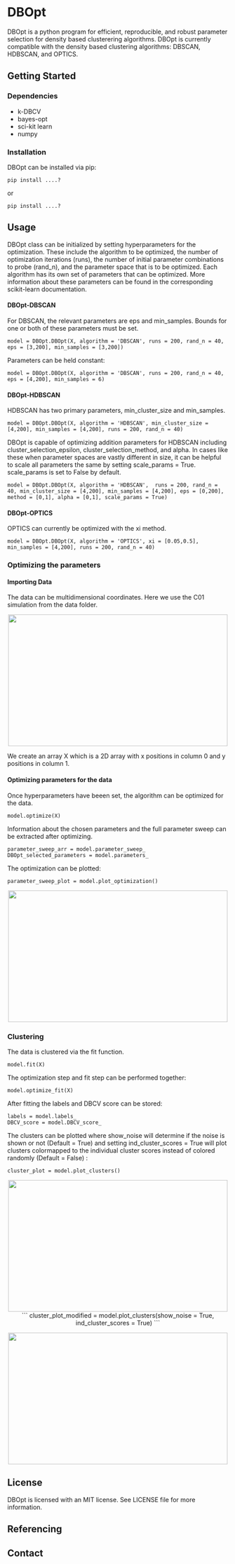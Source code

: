 # DBOpt

DBOpt is a python program for efficient, reproducible, and robust parameter selection for density based clusterering algorithms. DBOpt is currently compatible with the density based clustering algorithms: DBSCAN, HDBSCAN, and OPTICS.

## Getting Started
### Dependencies
- k-DBCV
- bayes-opt
- sci-kit learn
- numpy
### Installation
DBOpt can be installed via pip:
```
pip install ....?
```
or
```
pip install ....?
```

## Usage
DBOpt class can be initialized by setting hyperparameters for the optimization. These include the algorithm to be optimized, the number of optimization iterations (runs), the number of initial parameter combinations to probe (rand_n), and the parameter space that is to be optimized. Each algorithm has its own set of parameters that can be optimized. More information about these parameters can be found in the corresponding scikit-learn documentation.

#### DBOpt-DBSCAN 
For DBSCAN, the relevant parameters are eps and min_samples. Bounds for one or both of these parameters must be set. 
```
model = DBOpt.DBOpt(X, algorithm = 'DBSCAN', runs = 200, rand_n = 40, eps = [3,200], min_samples = [3,200])
```
Parameters can be held constant:
```
model = DBOpt.DBOpt(X, algorithm = 'DBSCAN', runs = 200, rand_n = 40, eps = [4,200], min_samples = 6)
```
#### DBOpt-HDBSCAN
HDBSCAN has two primary parameters, min_cluster_size and min_samples.
```
model = DBOpt.DBOpt(X, algorithm = 'HDBSCAN', min_cluster_size = [4,200], min_samples = [4,200], runs = 200, rand_n = 40)
```
DBOpt is capable of optimizing addition parameters for HDBSCAN including cluster_selection_epsilon, cluster_selection_method, and alpha.
In cases like these when parameter spaces are vastly different in size, it can be helpful to scale all parameters the same by setting scale_params = True. scale_params is set to False by default.
```
model = DBOpt.DBOpt(X, algorithm = 'HDBSCAN',  runs = 200, rand_n = 40, min_cluster_size = [4,200], min_samples = [4,200], eps = [0,200], method = [0,1], alpha = [0,1], scale_params = True)
```
#### DBOpt-OPTICS
OPTICS can currently be optimized with the xi method.
```
model = DBOpt.DBOpt(X, algorithm = 'OPTICS', xi = [0.05,0.5], min_samples = [4,200], runs = 200, rand_n = 40)
```
### Optimizing the parameters
#### Importing Data
The data can be multidimensional coordinates. Here we use the C01 simulation from the data folder.
<p align="center">
  <img width="500" height="300" src=![Scatter X plot](https://github.com/user-attachments/assets/ecd55131-704f-42a7-a0c4-f6445c4ad97b)
</p>

We create an array X which is a 2D array with x positions in column 0 and y positions in column 1.
#### Optimizing parameters for the data
Once hyperparameters have beeen set, the algorithm can be optimized for the data. 
```
model.optimize(X)
```
Information about the chosen parameters and the full parameter sweep can be extracted after optimizing.
```
parameter_sweep_arr = model.parameter_sweep_
DBOpt_selected_parameters = model.parameters_
```
The optimization can be plotted:
```
parameter_sweep_plot = model.plot_optimization()
```
<p align="center">
  <img width="500" height="300" src=![image](https://github.com/user-attachments/assets/4a3fe62c-e059-4bb7-90cc-d20f7d294179)
</p>
  
### Clustering
The data is clustered via the fit function.
```
model.fit(X)
```
The optimization step and fit step can be performed together:
```
model.optimize_fit(X)
```
After fitting the labels and DBCV score can be stored:
```
labels = model.labels_
DBCV_score = model.DBCV_score_
```
The clusters can be plotted where show_noise will determine if the noise is shown or not (Default = True) and setting ind_cluster_scores = True will plot clusters colormapped to the individual cluster scores instead of colored randomly (Default = False) :
```
cluster_plot = model.plot_clusters()
```
<p align="center">
  <img width="500" height="300" src=![image](https://github.com/user-attachments/assets/e7217963-6de8-4155-a87a-e5f3fef62f13)
</p>
```
cluster_plot_modified = model.plot_clusters(show_noise = True, ind_cluster_scores = True)
```
<p align="center">
  <img width="500" height="300" src=![image](https://github.com/user-attachments/assets/7cd0f56c-e724-4e92-a9c5-68c40413435b)
</p>

## License
DBOpt is licensed with an MIT license. See LICENSE file for more information.
## Referencing

## Contact 

